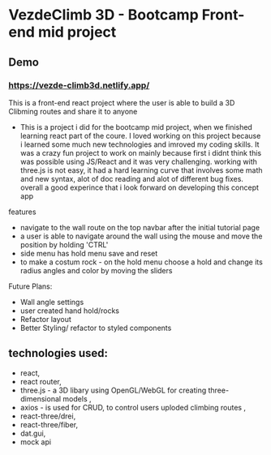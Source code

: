 #  VezdeClimb 3D - Bootcamp Front-end mid project
## Demo
### https://vezde-climb3d.netlify.app/

 This is a front-end react project where the user is able to build a 3D Clibming routes and share it to anyone 
- This is a project i did for the bootcamp mid project, when we finished learning react part of the coure. I loved working on this project because i learned some much new technologies and imroved my coding skills. It was a crazy fun project to work on mainly because  first i didnt think this was possible using JS/React and it was very challenging. working with three.js is not easy, it had a hard learning curve that involves some math and new syntax, alot of doc reading and alot of different bug fixes. overall a good experince that i look forward on developing this concept app

features
- navigate to the wall route on the top navbar after the initial tutorial page
- a user is able to navigate around the wall using the mouse and move the position by holding 'CTRL'  
- side menu has hold menu save and reset
- to make a costum rock - on the hold menu choose a hold and change its radius angles and color by moving the sliders 
 
Future Plans:
- Wall angle settings 
- user created hand hold/rocks
- Refactor layout
- Better Styling/ refactor to styled components

## technologies used:
- react,
- react router,
- three.js - a 3D libary using OpenGL/WebGL for creating three-dimensional models ,
- axios - is used for CRUD, to control users uploded climbing routes , 
- react-three/drei,
- react-three/fiber,
- dat.gui,
- mock api

